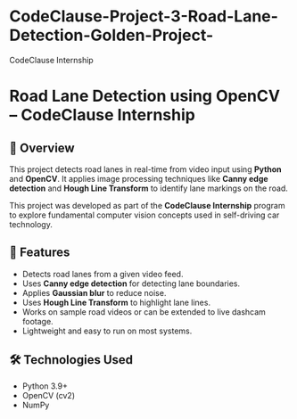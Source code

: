# CodeClause-Project-3-Road-Lane-Detection-Golden-Project-
CodeClause Internship

# Road Lane Detection using OpenCV – CodeClause Internship

## 📌 Overview

This project detects road lanes in real-time from video input using **Python** and **OpenCV**. It applies image processing techniques like **Canny edge detection** and **Hough Line Transform** to identify lane markings on the road.  

This project was developed as part of the **CodeClause Internship** program to explore fundamental computer vision concepts used in self-driving car technology.


## 🚀 Features

- Detects road lanes from a given video feed.
- Uses **Canny edge detection** for detecting lane boundaries.
- Applies **Gaussian blur** to reduce noise.
- Uses **Hough Line Transform** to highlight lane lines.
- Works on sample road videos or can be extended to live dashcam footage.
- Lightweight and easy to run on most systems.

## 🛠 Technologies Used

- Python 3.9+
- OpenCV (cv2)
- NumPy


